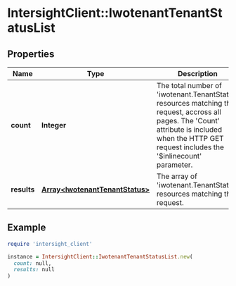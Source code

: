 # IntersightClient::IwotenantTenantStatusList

## Properties

| Name | Type | Description | Notes |
| ---- | ---- | ----------- | ----- |
| **count** | **Integer** | The total number of &#39;iwotenant.TenantStatus&#39; resources matching the request, accross all pages. The &#39;Count&#39; attribute is included when the HTTP GET request includes the &#39;$inlinecount&#39; parameter. | [optional] |
| **results** | [**Array&lt;IwotenantTenantStatus&gt;**](IwotenantTenantStatus.md) | The array of &#39;iwotenant.TenantStatus&#39; resources matching the request. | [optional] |

## Example

```ruby
require 'intersight_client'

instance = IntersightClient::IwotenantTenantStatusList.new(
  count: null,
  results: null
)
```


